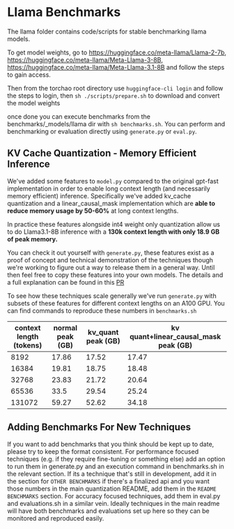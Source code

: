 # Llama Benchmarks

The llama folder contains code/scripts for stable benchmarking llama models.

To get model weights, go to https://huggingface.co/meta-llama/Llama-2-7b, https://huggingface.co/meta-llama/Meta-Llama-3-8B, https://huggingface.co/meta-llama/Meta-Llama-3.1-8B
and follow the steps to gain access.

Then from the torchao root directory use `huggingface-cli login` and follow the steps to login, then `sh ./scripts/prepare.sh` to
download and convert the model weights

once done you can execute benchmarks from the benchmarks/_models/llama dir with `sh benchmarks.sh`. You can perform and benchmarking or evaluation
directly using `generate.py` or `eval.py`.

## KV Cache Quantization - Memory Efficient Inference
We've added some features to `model.py` compared to the original gpt-fast implementation in order to enable long context length (and necessarily memory efficient) inference. Specifically we've added kv_cache quantization and a linear_causal_mask implementation which are **able to reduce memory usage by 50-60%** at long context lengths.

In practice these features alongside int4 weight only quantization allow us to do Llama3.1-8B inference with a **130k context length with only 18.9 GB of peak memory.**

You can check it out yourself with `generate.py`, these features exist as a proof of concept and technical demonstration of the techniques though we're working to figure out a way to release them in a general way. Until then feel free to copy these features into your own models. The details and a full explanation can be found in this [PR](https://github.com/pytorch/ao/pull/738)

To see how these techniques scale generally we've run `generate.py` with subsets of these features for different context lengths on an A100 GPU. You can find commands to reproduce these numbers in `benchmarks.sh`

| context length (tokens) | normal peak (GB) | kv_quant peak (GB) | kv quant+linear_causal_mask peak (GB) |
|-------------------------|------------------|--------------------|---------------------------------------|
|                    8192 |            17.86 |              17.52 |                                 17.47 |
|                   16384 |            19.81 |              18.75 |                                 18.48 |
|                   32768 |            23.83 |              21.72 |                                 20.64 |
|                   65536 |             33.5 |              29.54 |                                 25.24 |
|                  131072 |            59.27 |              52.62 |                                 34.18 |

## Adding Benchmarks For New Techniques

If you want to add benchmarks that you think should be kept up to date, please try to keep the format consistent. For performance focused techniques (e.g. if they require fine-tuning or something else) add an option to run them in generate.py and an execution command in benchmarks.sh in the relevant section. If its a technique that's still in development, add it in the section for `OTHER BENCHMARKS` if there's a finalized api and you want those numbers in the main quantization README, add them in the `README BENCHMARKS` section. For accuracy focused techniques, add them in eval.py and evaluations.sh in a similar vein. Ideally techniques in the main readme will have both benchmarks and evaluations set up here so they can be monitored and reproduced easily.
